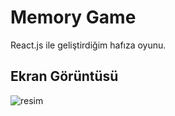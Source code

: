 # Memory Game
React.js ile geliştirdiğim hafıza oyunu.<br>

## Ekran Görüntüsü
![resim](https://user-images.githubusercontent.com/58819819/212639993-408d5739-120a-4721-a59c-e8c7481f87e3.png)


